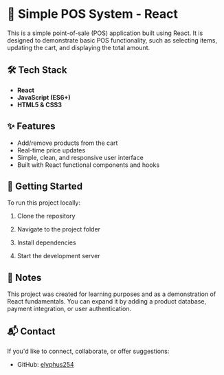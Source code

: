 # 🧾 Simple POS System - React

This is a simple point-of-sale (POS) application built using React. It is designed to demonstrate basic POS functionality, such as selecting items, updating the cart, and displaying the total amount.

## 🛠️ Tech Stack

- **React**  
- **JavaScript (ES6+)**  
- **HTML5 & CSS3**

## ✨ Features

- Add/remove products from the cart  
- Real-time price updates  
- Simple, clean, and responsive user interface  
- Built with React functional components and hooks

## 🚀 Getting Started

To run this project locally:

1. Clone the repository  

2. Navigate to the project folder  

3. Install dependencies  

4. Start the development server  

## 📌 Notes

This project was created for learning purposes and as a demonstration of React fundamentals. You can expand it by adding a product database, payment integration, or user authentication.



## 📬 Contact

If you'd like to connect, collaborate, or offer suggestions:  
- GitHub: [elyphus254](https://github.com/elyphus254)
